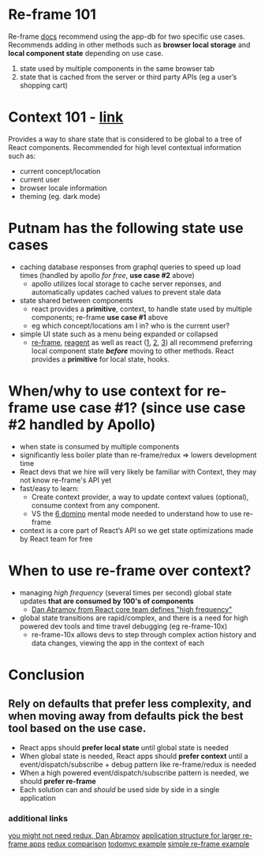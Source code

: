 # Re-frame 101

Re-frame [docs](https://purelyfunctional.tv/guide/state-in-re-frame/#caching) recommend using the app-db for two specific use cases. Recommends adding in other methods such as **browser local storage** and **local component state** depending on use case.

1. state used by multiple components in the same browser tab
2. state that is cached from the server or third party APIs (eg a user’s shopping cart)

# Context 101 - [link](https://reactjs.org/docs/context.html#when-to-use-context)

Provides a way to share state that is considered to be global to a tree of React components. Recommended for high level contextual information such as:

* current concept/location
* current user
* browser locale information
* theming (eg. dark mode)


# Putnam has the following state use cases

* caching database responses from graphql queries to speed up load times (handled by apollo *for free*, **use case \#2** above)
  * apollo utilizes local storage to cache server reponses, and automatically updates cached values to prevent stale data
* state shared between components 
  * react provides a **primitive**, context, to handle state used by multiple components; re-frame **use case \#1** above
  * eg which concept/locations am I in? who is the current user?
* simple UI state such as a menu being expanded or collapsed
  * [re-frame](https://purelyfunctional.tv/guide/state-in-re-frame/#caching), [reagent](http://reagent-project.github.io/docs/master/WhenDoComponentsUpdate.html) as well as react ([1](https://medium.com/@dan_abramov/you-might-not-need-redux-be46360cf367), [2](https://spin.atomicobject.com/2017/06/07/react-state-vs-redux-state/), [3](http://https://stackoverflow.com/questions/41584647/when-do-i-choose-react-state-vs-redux-store)) all recommend preferring local component state ***before*** moving to other methods. React provides a **primitive** for local state, hooks.

# When/why to use **context** for re-frame use case #1? (since use case \#2 handled by Apollo)

* when state is consumed by multiple components
* significantly less boiler plate than re-frame/redux => lowers development time
* React devs that we hire will very likely be familiar with Context, they may not know re-frame's API yet
* fast/easy to learn:
  * Create context provider, a way to update context values (optional), consume context from any component.
  * VS the [6 domino](https://github.com/Day8/re-frame/blob/master/README.md) mental mode needed to understand how to use re-frame
* context is a core part of React’s API so we get state optimizations made by React team for free

# When to use **re-frame** over **context**?
* managing _high frequency_ (several times per second) global state updates **that are consumed by 100's of components**
  * [Dan Abramov from React core team defines "high frequency"](https://github.com/facebook/react/issues/14110#issuecomment-458753958) 
* global state transitions are rapid/complex, and there is a need for high powered dev tools and time travel debugging (eg re-frame-10x)
  * re-frame-10x allows devs to step through complex action history and data changes, viewing the app in the context of each
  
  
# Conclusion
## Rely on defaults that prefer less complexity, and when moving away from defaults pick the best tool based on the use case.
* React apps should **prefer local state** until global state is needed
* When global state is needed, React apps should **prefer context** until a event/dispatch/subscribe + debug pattern like re-frame/redux is needed
* When a high powered event/dispatch/subscribe pattern is needed, we should **prefer re-frame**
* Each solution can and _should_ be used side by side in a single application

### additional links
[you might not need redux, Dan Abramov](https://medium.com/@dan_abramov/you-might-not-need-redux-be46360cf367)
[application structure for larger re-frame apps](https://github.com/Day8/re-frame/blob/master/docs/Basic-App-Structure.md#larger-apps)
[redux comparison](https://www.learnreframe.com/)
[todomvc example](https://github.com/Day8/re-frame/tree/master/examples/todomvc)
[simple re-frame example](https://github.com/Day8/re-frame/blob/master/examples/simple/project.clj)
